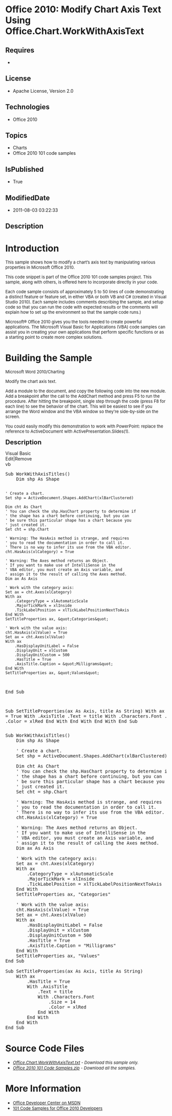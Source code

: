 # Office 2010: Modify Chart Axis Text Using Office.Chart.WorkWithAxisText
## Requires
* 
## License
* Apache License, Version 2.0
## Technologies
* Office 2010
## Topics
* Charts
* Office 2010 101 code samples
## IsPublished
* True
## ModifiedDate
* 2011-08-03 03:22:33
## Description

<h1>Introduction</h1>
<p><span style="font-size:small">This sample shows how to modify a chart&rsquo;s axis text by manipulating various properties in Microsoft Office 2010.</span></p>
<p><span style="font-size:small">This code snippet is part of the Office 2010 101 code samples project. This sample, along with others, is offered here to incorporate directly in your code.</span></p>
<p><span style="font-size:small">Each code sample consists of approximately 5 to 50 lines of code demonstrating a distinct feature or feature set, in either VBA or both VB and C# (created in Visual Studio 2010). Each sample includes comments describing the
 sample, and setup code so that you can run the code with expected results or the comments will explain how to set up the environment so that the sample code runs.)</span></p>
<p><span style="font-size:small">Microsoft&reg; Office 2010 gives you the tools needed to create powerful applications. The Microsoft Visual Basic for Applications (VBA) code samples can assist you in creating your own applications that perform specific functions
 or as a starting point to create more complex solutions.</span></p>
<h1><span>Building the Sample</span></h1>
<p><span style="font-size:small">Microsoft Word 2010/Charting</span></p>
<p><span style="font-size:small">Modify the chart axis text.</span></p>
<p><span style="font-size:small">Add a module to the document, and copy the following code into the new module. Add a breakpoint after the call to the AddChart method and press F5 to run the procedure. After hitting the breakpoint, single step through the code
 (press F8 for each line) to see the behavior of the chart. This will be easiest to see if you arrange the Word window and the VBA window so they're side-by-side on the screen.</span></p>
<p><span style="font-size:small">You could easily modify this demonstration to work with PowerPoint: replace the reference to ActiveDocument with ActivePresentation.Slides(1).</span></p>
<p><span style="font-size:20px; font-weight:bold">Description</span></p>
<div class="scriptcode">
<div class="pluginEditHolder" pluginCommand="mceScriptCode">
<div class="title"><span>Visual Basic</span></div>
<div class="pluginLinkHolder"><span class="pluginEditHolderLink">Edit</span>|<span class="pluginRemoveHolderLink">Remove</span></div>
<span class="hidden">vb</span>
<pre class="hidden">Sub WorkWithAxisTitles()
    Dim shp As Shape
   
    ' Create a chart.
    Set shp = ActiveDocument.Shapes.AddChart(xlBarClustered)
  
    Dim cht As Chart
    ' You can check the shp.HasChart property to determine if
    ' the shape has a chart before continuing, but you can
    ' be sure this particular shape has a chart because you
    ' just created it.
    Set cht = shp.Chart
   
    ' Warning: The HasAxis method is strange, and requires
    ' you to read the documentation in order to call it.
    ' There is no way to infer its use from the VBA editor.
    cht.HasAxis(xlCategory) = True
   
    ' Warning: The Axes method returns an Object.
    ' If you want to make use of IntelliSense in the
    ' VBA editor, you must create an Axis variable, and
    ' assign it to the result of calling the Axes method.
    Dim ax As Axis
   
    ' Work with the category axis:
    Set ax = cht.Axes(xlCategory)
    With ax
        .CategoryType = xlAutomaticScale
        .MajorTickMark = xlInside
        .TickLabelPosition = xlTickLabelPositionNextToAxis
    End With
    SetTitleProperties ax, &quot;Categories&quot;
   
    ' Work with the value axis:
    cht.HasAxis(xlValue) = True
    Set ax = cht.Axes(xlValue)
    With ax
        .HasDisplayUnitLabel = False
        .DisplayUnit = xlCustom
        .DisplayUnitCustom = 500
        .HasTitle = True
        .AxisTitle.Caption = &quot;Milligrams&quot;
    End With
    SetTitleProperties ax, &quot;Values&quot;
End Sub

Sub SetTitleProperties(ax As Axis, title As String)
    With ax
        .HasTitle = True
        With .AxisTitle
            .Text = title
            With .Characters.Font
                .Size = 14
                .Color = xlRed
            End With
        End With
    End With
End Sub</pre>
<div class="preview">
<pre class="vb"><span class="visualBasic__keyword">Sub</span>&nbsp;WorkWithAxisTitles()&nbsp;
&nbsp;&nbsp;&nbsp;&nbsp;<span class="visualBasic__keyword">Dim</span>&nbsp;shp&nbsp;<span class="visualBasic__keyword">As</span>&nbsp;Shape&nbsp;
&nbsp;&nbsp;&nbsp;&nbsp;
&nbsp;&nbsp;&nbsp;&nbsp;<span class="visualBasic__com">'&nbsp;Create&nbsp;a&nbsp;chart.</span>&nbsp;
&nbsp;&nbsp;&nbsp;&nbsp;<span class="visualBasic__keyword">Set</span>&nbsp;shp&nbsp;=&nbsp;ActiveDocument.Shapes.AddChart(xlBarClustered)&nbsp;
&nbsp;&nbsp;&nbsp;
&nbsp;&nbsp;&nbsp;&nbsp;<span class="visualBasic__keyword">Dim</span>&nbsp;cht&nbsp;<span class="visualBasic__keyword">As</span>&nbsp;Chart&nbsp;
&nbsp;&nbsp;&nbsp;&nbsp;<span class="visualBasic__com">'&nbsp;You&nbsp;can&nbsp;check&nbsp;the&nbsp;shp.HasChart&nbsp;property&nbsp;to&nbsp;determine&nbsp;if</span>&nbsp;
&nbsp;&nbsp;&nbsp;&nbsp;<span class="visualBasic__com">'&nbsp;the&nbsp;shape&nbsp;has&nbsp;a&nbsp;chart&nbsp;before&nbsp;continuing,&nbsp;but&nbsp;you&nbsp;can</span>&nbsp;
&nbsp;&nbsp;&nbsp;&nbsp;<span class="visualBasic__com">'&nbsp;be&nbsp;sure&nbsp;this&nbsp;particular&nbsp;shape&nbsp;has&nbsp;a&nbsp;chart&nbsp;because&nbsp;you</span>&nbsp;
&nbsp;&nbsp;&nbsp;&nbsp;<span class="visualBasic__com">'&nbsp;just&nbsp;created&nbsp;it.</span>&nbsp;
&nbsp;&nbsp;&nbsp;&nbsp;<span class="visualBasic__keyword">Set</span>&nbsp;cht&nbsp;=&nbsp;shp.Chart&nbsp;
&nbsp;&nbsp;&nbsp;&nbsp;
&nbsp;&nbsp;&nbsp;&nbsp;<span class="visualBasic__com">'&nbsp;Warning:&nbsp;The&nbsp;HasAxis&nbsp;method&nbsp;is&nbsp;strange,&nbsp;and&nbsp;requires</span>&nbsp;
&nbsp;&nbsp;&nbsp;&nbsp;<span class="visualBasic__com">'&nbsp;you&nbsp;to&nbsp;read&nbsp;the&nbsp;documentation&nbsp;in&nbsp;order&nbsp;to&nbsp;call&nbsp;it.</span>&nbsp;
&nbsp;&nbsp;&nbsp;&nbsp;<span class="visualBasic__com">'&nbsp;There&nbsp;is&nbsp;no&nbsp;way&nbsp;to&nbsp;infer&nbsp;its&nbsp;use&nbsp;from&nbsp;the&nbsp;VBA&nbsp;editor.</span>&nbsp;
&nbsp;&nbsp;&nbsp;&nbsp;cht.HasAxis(xlCategory)&nbsp;=&nbsp;<span class="visualBasic__keyword">True</span>&nbsp;
&nbsp;&nbsp;&nbsp;&nbsp;
&nbsp;&nbsp;&nbsp;&nbsp;<span class="visualBasic__com">'&nbsp;Warning:&nbsp;The&nbsp;Axes&nbsp;method&nbsp;returns&nbsp;an&nbsp;Object.</span>&nbsp;
&nbsp;&nbsp;&nbsp;&nbsp;<span class="visualBasic__com">'&nbsp;If&nbsp;you&nbsp;want&nbsp;to&nbsp;make&nbsp;use&nbsp;of&nbsp;IntelliSense&nbsp;in&nbsp;the</span>&nbsp;
&nbsp;&nbsp;&nbsp;&nbsp;<span class="visualBasic__com">'&nbsp;VBA&nbsp;editor,&nbsp;you&nbsp;must&nbsp;create&nbsp;an&nbsp;Axis&nbsp;variable,&nbsp;and</span>&nbsp;
&nbsp;&nbsp;&nbsp;&nbsp;<span class="visualBasic__com">'&nbsp;assign&nbsp;it&nbsp;to&nbsp;the&nbsp;result&nbsp;of&nbsp;calling&nbsp;the&nbsp;Axes&nbsp;method.</span>&nbsp;
&nbsp;&nbsp;&nbsp;&nbsp;<span class="visualBasic__keyword">Dim</span>&nbsp;ax&nbsp;<span class="visualBasic__keyword">As</span>&nbsp;Axis&nbsp;
&nbsp;&nbsp;&nbsp;&nbsp;
&nbsp;&nbsp;&nbsp;&nbsp;<span class="visualBasic__com">'&nbsp;Work&nbsp;with&nbsp;the&nbsp;category&nbsp;axis:</span>&nbsp;
&nbsp;&nbsp;&nbsp;&nbsp;<span class="visualBasic__keyword">Set</span>&nbsp;ax&nbsp;=&nbsp;cht.Axes(xlCategory)&nbsp;
&nbsp;&nbsp;&nbsp;&nbsp;<span class="visualBasic__keyword">With</span>&nbsp;ax&nbsp;
&nbsp;&nbsp;&nbsp;&nbsp;&nbsp;&nbsp;&nbsp;&nbsp;.CategoryType&nbsp;=&nbsp;xlAutomaticScale&nbsp;
&nbsp;&nbsp;&nbsp;&nbsp;&nbsp;&nbsp;&nbsp;&nbsp;.MajorTickMark&nbsp;=&nbsp;xlInside&nbsp;
&nbsp;&nbsp;&nbsp;&nbsp;&nbsp;&nbsp;&nbsp;&nbsp;.TickLabelPosition&nbsp;=&nbsp;xlTickLabelPositionNextToAxis&nbsp;
&nbsp;&nbsp;&nbsp;&nbsp;<span class="visualBasic__keyword">End</span>&nbsp;<span class="visualBasic__keyword">With</span>&nbsp;
&nbsp;&nbsp;&nbsp;&nbsp;SetTitleProperties&nbsp;ax,&nbsp;<span class="visualBasic__string">&quot;Categories&quot;</span>&nbsp;
&nbsp;&nbsp;&nbsp;&nbsp;
&nbsp;&nbsp;&nbsp;&nbsp;<span class="visualBasic__com">'&nbsp;Work&nbsp;with&nbsp;the&nbsp;value&nbsp;axis:</span>&nbsp;
&nbsp;&nbsp;&nbsp;&nbsp;cht.HasAxis(xlValue)&nbsp;=&nbsp;<span class="visualBasic__keyword">True</span>&nbsp;
&nbsp;&nbsp;&nbsp;&nbsp;<span class="visualBasic__keyword">Set</span>&nbsp;ax&nbsp;=&nbsp;cht.Axes(xlValue)&nbsp;
&nbsp;&nbsp;&nbsp;&nbsp;<span class="visualBasic__keyword">With</span>&nbsp;ax&nbsp;
&nbsp;&nbsp;&nbsp;&nbsp;&nbsp;&nbsp;&nbsp;&nbsp;.HasDisplayUnitLabel&nbsp;=&nbsp;<span class="visualBasic__keyword">False</span>&nbsp;
&nbsp;&nbsp;&nbsp;&nbsp;&nbsp;&nbsp;&nbsp;&nbsp;.DisplayUnit&nbsp;=&nbsp;xlCustom&nbsp;
&nbsp;&nbsp;&nbsp;&nbsp;&nbsp;&nbsp;&nbsp;&nbsp;.DisplayUnitCustom&nbsp;=&nbsp;<span class="visualBasic__number">500</span>&nbsp;
&nbsp;&nbsp;&nbsp;&nbsp;&nbsp;&nbsp;&nbsp;&nbsp;.HasTitle&nbsp;=&nbsp;<span class="visualBasic__keyword">True</span>&nbsp;
&nbsp;&nbsp;&nbsp;&nbsp;&nbsp;&nbsp;&nbsp;&nbsp;.AxisTitle.Caption&nbsp;=&nbsp;<span class="visualBasic__string">&quot;Milligrams&quot;</span>&nbsp;
&nbsp;&nbsp;&nbsp;&nbsp;<span class="visualBasic__keyword">End</span>&nbsp;<span class="visualBasic__keyword">With</span>&nbsp;
&nbsp;&nbsp;&nbsp;&nbsp;SetTitleProperties&nbsp;ax,&nbsp;<span class="visualBasic__string">&quot;Values&quot;</span>&nbsp;
<span class="visualBasic__keyword">End</span>&nbsp;<span class="visualBasic__keyword">Sub</span>&nbsp;
&nbsp;
<span class="visualBasic__keyword">Sub</span>&nbsp;SetTitleProperties(ax&nbsp;<span class="visualBasic__keyword">As</span>&nbsp;Axis,&nbsp;title&nbsp;<span class="visualBasic__keyword">As</span>&nbsp;<span class="visualBasic__keyword">String</span>)&nbsp;
&nbsp;&nbsp;&nbsp;&nbsp;<span class="visualBasic__keyword">With</span>&nbsp;ax&nbsp;
&nbsp;&nbsp;&nbsp;&nbsp;&nbsp;&nbsp;&nbsp;&nbsp;.HasTitle&nbsp;=&nbsp;<span class="visualBasic__keyword">True</span>&nbsp;
&nbsp;&nbsp;&nbsp;&nbsp;&nbsp;&nbsp;&nbsp;&nbsp;<span class="visualBasic__keyword">With</span>&nbsp;.AxisTitle&nbsp;
&nbsp;&nbsp;&nbsp;&nbsp;&nbsp;&nbsp;&nbsp;&nbsp;&nbsp;&nbsp;&nbsp;&nbsp;.Text&nbsp;=&nbsp;title&nbsp;
&nbsp;&nbsp;&nbsp;&nbsp;&nbsp;&nbsp;&nbsp;&nbsp;&nbsp;&nbsp;&nbsp;&nbsp;<span class="visualBasic__keyword">With</span>&nbsp;.Characters.Font&nbsp;
&nbsp;&nbsp;&nbsp;&nbsp;&nbsp;&nbsp;&nbsp;&nbsp;&nbsp;&nbsp;&nbsp;&nbsp;&nbsp;&nbsp;&nbsp;&nbsp;.Size&nbsp;=&nbsp;<span class="visualBasic__number">14</span>&nbsp;
&nbsp;&nbsp;&nbsp;&nbsp;&nbsp;&nbsp;&nbsp;&nbsp;&nbsp;&nbsp;&nbsp;&nbsp;&nbsp;&nbsp;&nbsp;&nbsp;.Color&nbsp;=&nbsp;xlRed&nbsp;
&nbsp;&nbsp;&nbsp;&nbsp;&nbsp;&nbsp;&nbsp;&nbsp;&nbsp;&nbsp;&nbsp;&nbsp;<span class="visualBasic__keyword">End</span>&nbsp;<span class="visualBasic__keyword">With</span>&nbsp;
&nbsp;&nbsp;&nbsp;&nbsp;&nbsp;&nbsp;&nbsp;&nbsp;<span class="visualBasic__keyword">End</span>&nbsp;<span class="visualBasic__keyword">With</span>&nbsp;
&nbsp;&nbsp;&nbsp;&nbsp;<span class="visualBasic__keyword">End</span>&nbsp;<span class="visualBasic__keyword">With</span>&nbsp;
<span class="visualBasic__keyword">End</span>&nbsp;<span class="visualBasic__keyword">Sub</span></pre>
</div>
</div>
</div>
<h1><span>Source Code Files</span></h1>
<ul>
<li><em><span style="font-size:small"><a id="25964" href="/site/view/file/25964/1/Office.Chart.WorkWithAxisText.txt">Office.Chart.WorkWithAxisText.txt</a>&nbsp;- Download this sample only.</span></em>
</li><li><em><span style="font-size:small"><a id="25965" href="/site/view/file/25965/1/Office%202010%20101%20Code%20Samples.zip">Office 2010 101 Code Samples.zip</a>&nbsp;- Download all the samples.</span><em></em></em>
</li></ul>
<h1>More Information</h1>
<ul>
<li><span style="font-size:small"><a href="http://msdn.microsoft.com/en-us/office/">Office Developer Center on MSDN</a></span>
</li><li><span style="font-size:small"><a href="http://msdn.microsoft.com/en-us/office/hh360994">101 Code Samples for Office 2010 Developers</a></span>
</li></ul>
